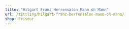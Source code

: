 ```yaml
---
title: "Hilgart Franz Herrensalon Mann oh Mann"
url: /tittling/hilgart-franz-herrensalon-mann-oh-mann/
shop: Friseur
---
```

